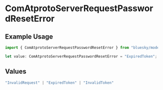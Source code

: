 # ComAtprotoServerRequestPasswordResetError

## Example Usage

```typescript
import { ComAtprotoServerRequestPasswordResetError } from "bluesky/models/errors";

let value: ComAtprotoServerRequestPasswordResetError = "ExpiredToken";
```

## Values

```typescript
"InvalidRequest" | "ExpiredToken" | "InvalidToken"
```